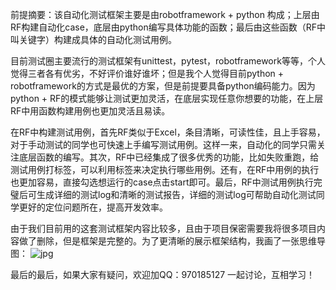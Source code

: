 前提摘要：该自动化测试框架主要是由robotframework + python 构成；上层由RF构建自动化case，底层由python编写具体功能的函数；最后由这些函数（RF中叫关键字）构建成具体的自动化测试用例。

目前测试圈主要流行的测试框架有unittest，pytest，robotframework等等，个人觉得三者各有优劣，不好评价谁好谁坏；但是我个人觉得目前python + robotframework的方式是最优的方案，但是前提要具备python编码能力。因为python + RF的模式能够让测试更加灵活，在底层实现任意你想要的功能，在上层RF中用函数构建用例也更加灵活且易读。

在RF中构建测试用例，首先RF类似于Excel，条目清晰，可读性佳，且上手容易，对于手动测试的同学也可快速上手编写测试用例。这样一来，自动化的同学只需关注底层函数的编写。其次，RF中已经集成了很多优秀的功能，比如失败重跑，给测试用例打标签，可以利用标签来决定执行哪些用例。还有，在RF中用例的执行也更加容易，直接勾选想运行的case点击start即可。最后，RF中测试用例执行完璧后可生成详细的测试log和清晰的测试报告，详细的测试log可帮助自动化测试同学更好的定位问题所在，提高开发效率。

由于我们目前用的这套测试框架内容比较多，且由于项目保密需要我将很多项目内容做了删除，但是框架是完整的。为了更清晰的展示框架结构，我画了一张思维导图：
![jpg](https://github.com/xgh321324/TA-Environment/blob/xgh321324-patch-1/%E6%A1%86%E6%9E%B6%E7%BB%93%E6%9E%84%E5%9B%BE.jpg)

最后的最后，如果大家有疑问，欢迎加QQ：970185127 一起讨论，互相学习！

